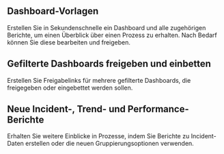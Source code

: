 ## Dashboard-Vorlagen

Erstellen Sie in Sekundenschnelle ein Dashboard und alle zugehörigen Berichte, um einen Überblick über einen Prozess zu erhalten. Nach Bedarf können Sie diese bearbeiten und freigeben.


## Gefilterte Dashboards freigeben und einbetten

Erstellen Sie Freigabelinks für mehrere gefilterte Dashboards, die freigegeben oder eingebettet werden sollen.


## Neue Incident-, Trend- und Performance-Berichte

Erhalten Sie weitere Einblicke in Prozesse, indem Sie Berichte zu Incident-Daten erstellen oder die neuen Gruppierungsoptionen verwenden.
